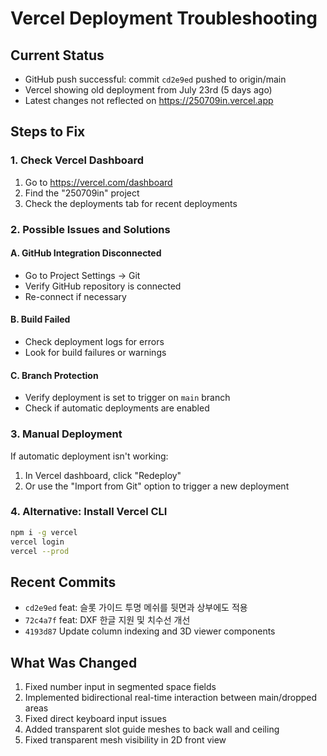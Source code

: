 # Vercel Deployment Troubleshooting

## Current Status
- GitHub push successful: commit `cd2e9ed` pushed to origin/main
- Vercel showing old deployment from July 23rd (5 days ago)
- Latest changes not reflected on https://250709in.vercel.app

## Steps to Fix

### 1. Check Vercel Dashboard
1. Go to https://vercel.com/dashboard
2. Find the "250709in" project
3. Check the deployments tab for recent deployments

### 2. Possible Issues and Solutions

#### A. GitHub Integration Disconnected
- Go to Project Settings → Git
- Verify GitHub repository is connected
- Re-connect if necessary

#### B. Build Failed
- Check deployment logs for errors
- Look for build failures or warnings

#### C. Branch Protection
- Verify deployment is set to trigger on `main` branch
- Check if automatic deployments are enabled

### 3. Manual Deployment
If automatic deployment isn't working:
1. In Vercel dashboard, click "Redeploy"
2. Or use the "Import from Git" option to trigger a new deployment

### 4. Alternative: Install Vercel CLI
```bash
npm i -g vercel
vercel login
vercel --prod
```

## Recent Commits
- `cd2e9ed` feat: 슬롯 가이드 투명 메쉬를 뒷면과 상부에도 적용
- `72c4a7f` feat: DXF 한글 지원 및 치수선 개선
- `4193d87` Update column indexing and 3D viewer components

## What Was Changed
1. Fixed number input in segmented space fields
2. Implemented bidirectional real-time interaction between main/dropped areas
3. Fixed direct keyboard input issues
4. Added transparent slot guide meshes to back wall and ceiling
5. Fixed transparent mesh visibility in 2D front view